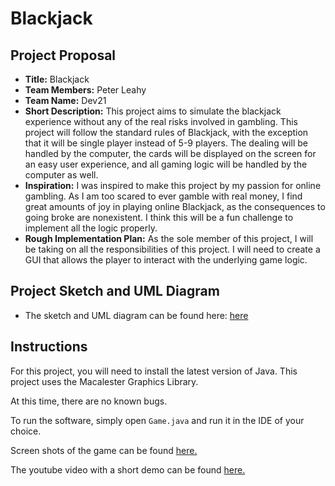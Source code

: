 # Blackjack

## Project Proposal
- **Title:** Blackjack
- **Team Members:** Peter Leahy
- **Team Name:** Dev21
- **Short Description:** This project aims to simulate the blackjack experience without any of the real risks involved in gambling. This project will follow the standard rules of Blackjack, with the exception that it will be single player instead of 5-9 players. The dealing will be handled by the computer,  the cards will be displayed on the screen for an easy user experience, and all gaming logic will be handled by the computer as well.
- **Inspiration:** I was inspired to make this project by my passion for online gambling. As I am too scared to ever gamble with real money, I find great amounts of joy in playing online Blackjack, as the consequences to going broke are nonexistent. I think this will be a fun challenge to implement all the logic properly. 
- **Rough Implementation Plan:** As the sole member of this project, I will be taking on all the responsibilities of this project. I will need to create a GUI that allows the player to interact with the underlying game logic. 

## Project Sketch and UML Diagram
- The sketch and UML diagram can be found here: [here](https://drive.google.com/drive/folders/1xSsqX25Rrsggnvo-Dl4NS1ZrQLiJVb9r?usp=sharing)

## Instructions

For this project, you will need to install the latest version of Java. 
This project uses the Macalester Graphics Library.

At this time, there are no known bugs.

To run the software, simply open ```Game.java``` and run it in the IDE of your choice.

Screen shots of the game can be found [here.](https://drive.google.com/drive/folders/1z5-k-oErOrMXIlogMZZWKNSxKaMAt2_c?usp=drive_link)

The youtube video with a short demo can be found [here.](https://youtu.be/PXQ3cvz4O9w?si=L1DKIC1ZVu1K0R_A)

